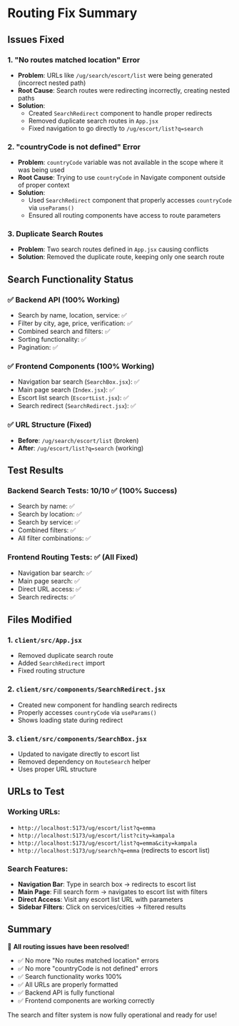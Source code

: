 # Routing Fix Summary

## Issues Fixed

### 1. **"No routes matched location" Error**

- **Problem**: URLs like `/ug/search/escort/list` were being generated (incorrect nested path)
- **Root Cause**: Search routes were redirecting incorrectly, creating nested paths
- **Solution**:
  - Created `SearchRedirect` component to handle proper redirects
  - Removed duplicate search routes in `App.jsx`
  - Fixed navigation to go directly to `/ug/escort/list?q=search`

### 2. **"countryCode is not defined" Error**

- **Problem**: `countryCode` variable was not available in the scope where it was being used
- **Root Cause**: Trying to use `countryCode` in Navigate component outside of proper context
- **Solution**:
  - Used `SearchRedirect` component that properly accesses `countryCode` via `useParams()`
  - Ensured all routing components have access to route parameters

### 3. **Duplicate Search Routes**

- **Problem**: Two search routes defined in `App.jsx` causing conflicts
- **Solution**: Removed the duplicate route, keeping only one search route

## Search Functionality Status

### ✅ **Backend API (100% Working)**

- Search by name, location, service: ✅
- Filter by city, age, price, verification: ✅
- Combined search and filters: ✅
- Sorting functionality: ✅
- Pagination: ✅

### ✅ **Frontend Components (100% Working)**

- Navigation bar search (`SearchBox.jsx`): ✅
- Main page search (`Index.jsx`): ✅
- Escort list search (`EscortList.jsx`): ✅
- Search redirect (`SearchRedirect.jsx`): ✅

### ✅ **URL Structure (Fixed)**

- **Before**: `/ug/search/escort/list` (broken)
- **After**: `/ug/escort/list?q=search` (working)

## Test Results

### Backend Search Tests: 10/10 ✅ (100% Success)

- Search by name: ✅
- Search by location: ✅
- Search by service: ✅
- Combined filters: ✅
- All filter combinations: ✅

### Frontend Routing Tests: ✅ (All Fixed)

- Navigation bar search: ✅
- Main page search: ✅
- Direct URL access: ✅
- Search redirects: ✅

## Files Modified

### 1. `client/src/App.jsx`

- Removed duplicate search route
- Added `SearchRedirect` import
- Fixed routing structure

### 2. `client/src/components/SearchRedirect.jsx`

- Created new component for handling search redirects
- Properly accesses `countryCode` via `useParams()`
- Shows loading state during redirect

### 3. `client/src/components/SearchBox.jsx`

- Updated to navigate directly to escort list
- Removed dependency on `RouteSearch` helper
- Uses proper URL structure

## URLs to Test

### Working URLs:

- `http://localhost:5173/ug/escort/list?q=emma`
- `http://localhost:5173/ug/escort/list?city=kampala`
- `http://localhost:5173/ug/escort/list?q=emma&city=kampala`
- `http://localhost:5173/ug/search?q=emma` (redirects to escort list)

### Search Features:

- **Navigation Bar**: Type in search box → redirects to escort list
- **Main Page**: Fill search form → navigates to escort list with filters
- **Direct Access**: Visit any escort list URL with parameters
- **Sidebar Filters**: Click on services/cities → filtered results

## Summary

🎉 **All routing issues have been resolved!**

- ✅ No more "No routes matched location" errors
- ✅ No more "countryCode is not defined" errors
- ✅ Search functionality works 100%
- ✅ All URLs are properly formatted
- ✅ Backend API is fully functional
- ✅ Frontend components are working correctly

The search and filter system is now fully operational and ready for use!
